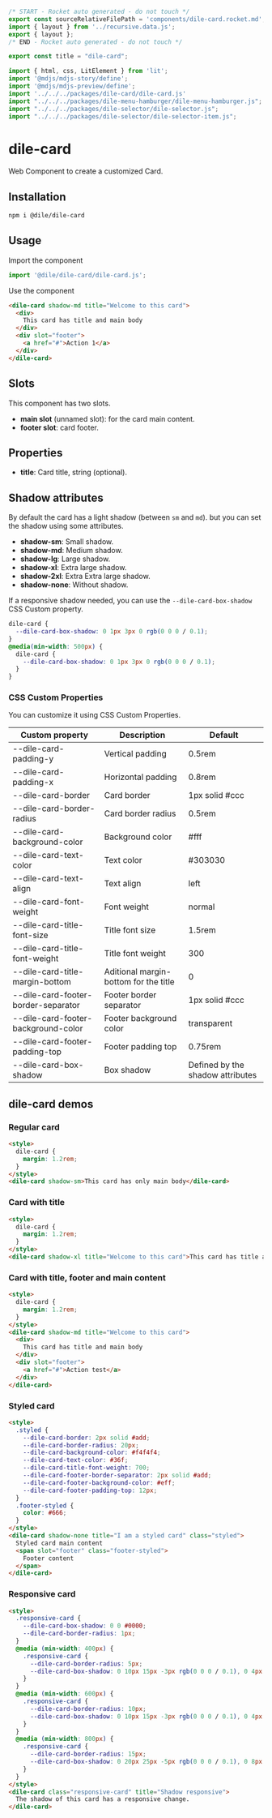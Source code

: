 ```js server
/* START - Rocket auto generated - do not touch */
export const sourceRelativeFilePath = 'components/dile-card.rocket.md';
import { layout } from '../recursive.data.js';
export { layout };
/* END - Rocket auto generated - do not touch */

export const title = "dile-card";

```

```js script
import { html, css, LitElement } from 'lit'; 
import '@mdjs/mdjs-story/define';
import '@mdjs/mdjs-preview/define';
import '../../../packages/dile-card/dile-card.js'
import "../../../packages/dile-menu-hamburger/dile-menu-hamburger.js";
import "../../../packages/dile-selector/dile-selector.js";
import "../../../packages/dile-selector/dile-selector-item.js";
```

# dile-card

Web Component to create a customized Card.

## Installation

```bash
npm i @dile/dile-card
```

## Usage

Import the component

```javascript
import '@dile/dile-card/dile-card.js';
```

Use the component

```html
<dile-card shadow-md title="Welcome to this card">
  <div>
    This card has title and main body
  </div>
  <div slot="footer">
    <a href="#">Action 1</a>
  </div>
</dile-card>
```

## Slots

This component has two slots.

- **main slot** (unnamed slot): for the card main content.
- **footer slot**: card footer.

## Properties

- **title**: Card title, string (optional).

## Shadow attributes

By default the card has a light shadow (between `sm` and `md`). but you can set the shadow using some attributes.

- **shadow-sm**: Small shadow.
- **shadow-md**: Medium shadow.
- **shadow-lg**: Large shadow.
- **shadow-xl**: Extra large shadow.
- **shadow-2xl**: Extra Extra large shadow.
- **shadow-none**: Without shadow.

If a responsive shadow needed, you can use the ```--dile-card-box-shadow``` CSS Custom property.

```css
dile-card {
  --dile-card-box-shadow: 0 1px 3px 0 rgb(0 0 0 / 0.1);
}
@media(min-width: 500px) {
  dile-card {
    --dile-card-box-shadow: 0 1px 3px 0 rgb(0 0 0 / 0.1);
  } 
}
```

### CSS Custom Properties

You can customize it using CSS Custom Properties.

Custom property | Description | Default
----------------|-------------|---------
--dile-card-padding-y | Vertical padding | 0.5rem
--dile-card-padding-x | Horizontal padding | 0.8rem
--dile-card-border | Card border | 1px solid #ccc
--dile-card-border-radius | Card border radius | 0.5rem
--dile-card-background-color | Background color | #fff
--dile-card-text-color | Text color | #303030
--dile-card-text-align | Text align | left
--dile-card-font-weight | Font weight | normal
--dile-card-title-font-size | Title font size | 1.5rem
--dile-card-title-font-weight | Title font weight | 300
--dile-card-title-margin-bottom | Aditional margin-bottom for the title | 0
--dile-card-footer-border-separator | Footer border separator | 1px solid #ccc
--dile-card-footer-background-color | Footer background color | transparent
--dile-card-footer-padding-top | Footer padding top | 0.75rem
--dile-card-box-shadow | Box shadow | Defined by the shadow attributes

## dile-card demos

### Regular card

```html preview-story
<style>
  dile-card {
    margin: 1.2rem;
  }
</style>
<dile-card shadow-sm>This card has only main body</dile-card>
```

### Card with title

```html preview-story
<style>
  dile-card {
    margin: 1.2rem;
  }
</style>
<dile-card shadow-xl title="Welcome to this card">This card has title and main body</dile-card>
```

### Card with title, footer and main content

```html preview-story
<style>
  dile-card {
    margin: 1.2rem;
  }
</style>
<dile-card shadow-md title="Welcome to this card">
  <div>
    This card has title and main body
  </div>
  <div slot="footer">
    <a href="#">Action test</a>
  </div>
</dile-card>
```

### Styled card

```html preview-story
<style>
  .styled {
    --dile-card-border: 2px solid #add;
    --dile-card-border-radius: 20px;
    --dile-card-background-color: #f4f4f4;
    --dile-card-text-color: #36f;
    --dile-card-title-font-weight: 700;
    --dile-card-footer-border-separator: 2px solid #add;
    --dile-card-footer-background-color: #eff;
    --dile-card-footer-padding-top: 12px;
  }
  .footer-styled {
    color: #666;
  }
</style>
<dile-card shadow-none title="I am a styled card" class="styled">
  Styled card main content
  <span slot="footer" class="footer-styled">
    Footer content
  </span>
</dile-card>
```

### Responsive card

```html preview-story
<style>
  .responsive-card {
    --dile-card-box-shadow: 0 0 #0000;
    --dile-card-border-radius: 1px;
  }
  @media (min-width: 400px) {
    .responsive-card {
      --dile-card-border-radius: 5px;
      --dile-card-box-shadow: 0 10px 15px -3px rgb(0 0 0 / 0.1), 0 4px 6px -4px rgb(0 0 0 / 0.1);
    }
  }
  @media (min-width: 600px) {
    .responsive-card {
      --dile-card-border-radius: 10px;
      --dile-card-box-shadow: 0 10px 15px -3px rgb(0 0 0 / 0.1), 0 4px 6px -4px rgb(0 0 0 / 0.1);
    }
  }
  @media (min-width: 800px) {
    .responsive-card {
      --dile-card-border-radius: 15px;
      --dile-card-box-shadow: 0 20px 25px -5px rgb(0 0 0 / 0.1), 0 8px 10px -6px rgb(0 0 0 / 0.1);
    }
  }
</style>
<dile-card class="responsive-card" title="Shadow responsive">
  The shadow of this card has a responsive change.
</dile-card>
```
